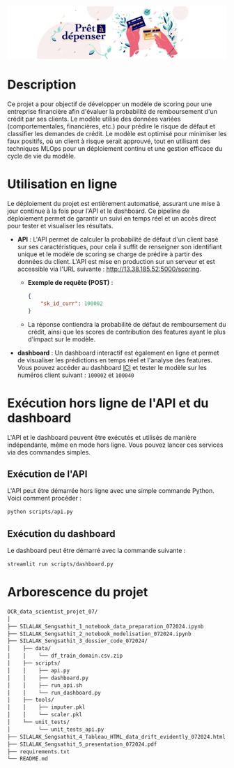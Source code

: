 <img src="https://raw.githubusercontent.com/Sengsathit/OCR_data_scientist_assets/main/header_pret_a_depenser.png" alt="Alternative text" />

# Description
Ce projet a pour objectif de développer un modèle de scoring pour une entreprise financière afin d'évaluer la probabilité de remboursement d'un crédit par ses clients. Le modèle utilise des données variées (comportementales, financières, etc.) pour prédire le risque de défaut et classifier les demandes de crédit. Le modèle est optimisé pour minimiser les faux positifs, où un client à risque serait approuvé, tout en utilisant des techniques MLOps pour un déploiement continu et une gestion efficace du cycle de vie du modèle.

# Utilisation en ligne

Le déploiement du projet est entièrement automatisé, assurant une mise à jour continue à la fois pour l'API et le dashboard. Ce pipeline de déploiement permet de garantir un suivi en temps réel et un accès direct pour tester et visualiser les résultats.

- **API** : L'API permet de calculer la probabilité de défaut d'un client basé sur ses caractéristiques, pour cela il suffit de renseigner son identifiant unique et le modèle de scoring se charge de prédire à partir des données du client.
L'API est mise en production sur un serveur et est accessible via l'URL suivante : http://13.38.185.52:5000/scoring.
    - **Exemple de requête (POST)** : 
      ```json
      {
          "sk_id_curr": 100002
      }
      ```
    - La réponse contiendra la probabilité de défaut de remboursement du crédit, ainsi que les scores de contribution des features ayant le plus d'impact sur le modèle.

- **dashboard** : Un dashboard interactif est également en ligne et permet de visualiser les prédictions en temps réel et l'analyse des features. Vous pouvez accéder au dashboard [ICI](http://13.38.185.52:8501) et tester le modèle sur les numéros client suivant : `100002` et `100040`

# Exécution hors ligne de l'API et du dashboard

L'API et le dashboard peuvent être exécutés et utilisés de manière indépendante, même en mode hors ligne. Vous pouvez lancer ces services via des commandes simples.

## Exécution de l'API

L'API peut être démarrée hors ligne avec une simple commande Python. Voici comment procéder :

```bash
python scripts/api.py
```

## Exécution du dashboard

Le dashboard peut être démarré avec la commande suivante :

```bash
streamlit run scripts/dashboard.py
```

# Arborescence du projet

```bash
OCR_data_scientist_projet_07/
│
├── SILALAK_Sengsathit_1_notebook_data_preparation_072024.ipynb           # Notebook pour l'analyse exploratoire et le feature engineering
├── SILALAK_Sengsathit_2_notebook_modelisation_072024.ipynb               # Notebook pour la modélisation et la sélection du meilleur modèle
├── SILALAK_Sengsathit_3_dossier_code_072024/                             # Dossier relatif à l'API de scoring et au dashboard
│    ├── data/                                                            # Dossier pour les datasets
│    │    └── df_train_domain.csv.zip                                     # Dataset pour simuler et évaluer un client par le modèle
│    ├── scripts/                                                         # Dossier des scripts de déploiement de l'API et du dashboard
│    │    ├── api.py                                                      # Script de l'API (Flask)
│    │    ├── dashboard.py                                                # Script du dashboard (Streamlit)
│    │    ├── run_api.sh                                                  # Script bash pour exécuter une instance de l'API sur le serveur
│    │    └── run_dashboard.py                                            # Script bash pour exécuter une instance du dashboard sur le serveur
│    ├── tools/                                                           # Dossier contenant divers outils de manipulation de données
│    │    ├── imputer.pkl                                                 # Imputer pour que les données de production soient ISO aux données d'entraînement
│    │    └── scaler.pkl                                                  # Scaler pour que les données de production soient ISO aux données d'entraînement
│    └── unit_tests/                                                      # Dossier des tests unitaires
│         └── unit_tests_api.py                                           # Tests unitaires de l'API
├── SILALAK_Sengsathit_4_Tableau_HTML_data_drift_evidently_072024.html    # Fichier de présentation des résultats de l'analyse du Data Drift
├── SILALAK_Sengsathit_5_presentation_072024.pdf                          # Slides de présentation de ce projet
├── requirements.txt                                                      # Fichier des dépendances
└── README.md                                                             # Ce fichier
```